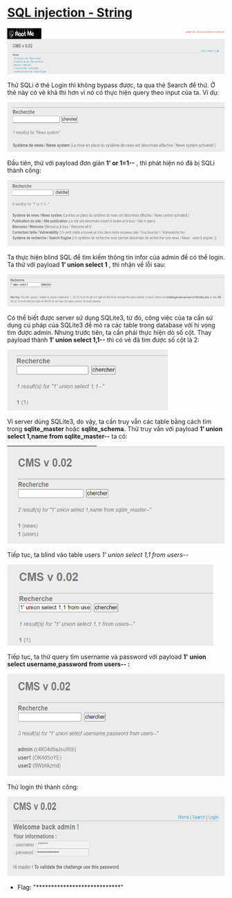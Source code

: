 # [SQL injection - String](https://www.root-me.org/en/Challenges/Web-Server/SQL-injection-String)

<img src="./media/image1.png" style="width:6.5in;height:1.10208in" alt="Graphical user interface Description automatically generated with low confidence" />

Thử SQLi ở thẻ Login thì không bypass được, ta qua thẻ Search để thử. Ở thẻ này có vẻ khả thi hơn vì nó có thực hiện query theo input của ta. Ví dụ:

<img src="./media/image2.png" style="width:6.5in;height:1.20278in" alt="Graphical user interface, text Description automatically generated with medium confidence" />

Đầu tiên, thử với payload đơn giản **1’ or 1=1--** , thì phát hiện nó đã bị SQLi thành công:

<img src="./media/image3.png" style="width:6.5in;height:1.59375in" alt="A picture containing text Description automatically generated" />

Ta thực hiện blind SQL để tìm kiếm thông tin infor của admin để có thể login. Ta thử với payload **1’ union select 1** , thì nhận về lỗi sau:

<img src="./media/image4.png" style="width:6.5in;height:0.78125in" />

Có thể biết được server sử dụng SQLite3, từ đó, công việc của ta cần sử dụng cú pháp của SQLite3 để mò ra các table trong database với hi vọng tìm được admin. Nhưng trước tiên, ta cần phải thực hiện dò số cột. Thay payload thành **1’ union select 1,1--** thì có vẻ đã tìm được số cột là 2:

<img src="./media/image5.png" style="width:3.87534in;height:1.46679in" alt="Graphical user interface, text, application Description automatically generated" />

Vì server dùng SQLite3, do vậy, ta cần truy vẫn các table bằng cách tìm trong **sqlite\_master** hoặc **sqlite\_schema.** Thử truy vấn với payload **1’ union select 1,name from sqlite\_master--** ta có:

<img src="./media/image6.png" style="width:5.75883in;height:2.3502in" alt="Graphical user interface, text, application, email Description automatically generated" />

Tiếp tục, ta blind vào table users *1' union select 1,1 from users--*

<img src="./media/image7.png" style="width:4.9671in;height:1.9585in" alt="Graphical user interface, text, application, email Description automatically generated" />

Tiếp tục, ta thử query tìm username và password với payload **1' union select username,password from users-- :**

<img src="./media/image8.png" style="width:5.93385in;height:2.45855in" alt="Graphical user interface, text, application, email Description automatically generated" />

Thử login thì thành công:

<img src="./media/image9.png" style="width:6.5in;height:1.92431in" alt="Graphical user interface, application Description automatically generated" />

- Flag: "****************************"
